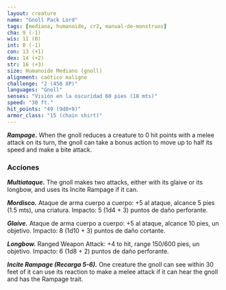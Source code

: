 ```yaml
---
layout: creature
name: "Gnoll Pack Lord"
tags: [mediana, humanoide, cr2, manual-de-monstruos]
cha: 9 (-1)
wis: 11 (0)
int: 8 (-1)
con: 13 (+1)
dex: 14 (+2)
str: 16 (+3)
size: Humanoide Mediano (gnoll)
alignment: caótico maligno
challenge: "2 (450 XP)"
languages: "Gnoll"
senses: "Visión en la oscuridad 60 pies (18 mts)"
speed: "30 ft."
hit_points: "49 (9d8+9)"
armor_class: "15 (chain shirt)"
---
```


***Rampage.*** When the gnoll reduces a creature to 0 hit points with a melee attack on its turn, the gnoll can take a bonus action to move up to half its speed and make a bite attack.

### Acciones

***Multiataque.*** The gnoll makes two attacks, either with its glaive or its longbow, and uses its Incite Rampage if it can.

***Mordisco.*** Ataque de arma cuerpo a cuerpo: +5 al ataque, alcance 5 pies (1.5 mts), una criatura. Impacto: 5 (1d4 + 3) puntos de daño perforante.

***Glaive.*** Ataque de arma cuerpo a cuerpo: +5 al ataque, alcance 10 pies, un objetivo. Impacto: 8 (1d10 + 3) puntos de daño cortante.

***Longbow.*** Ranged Weapon Attack: +4 to hit, range 150/600 pies, un objetivo. Impacto: 6 (1d8 + 2) puntos de daño perforante.

***Incite Rampage (Recarga 5-6).*** One creature the gnoll can see within 30 feet of it can use its reaction to make a melee attack if it can hear the gnoll and has the Rampage trait.